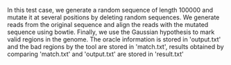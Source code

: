 In this test case, we generate a random sequence of length 100000 and mutate it at several positions
 by deleting random sequences. We generate reads from the original sequence and align the reads with
 the mutated sequence using bowtie. Finally, we use the Gaussian hypothesis to mark valid regions in
 the genome. The oracle information is stored in 'output.txt' and the bad regions by the tool are 
stored in 'match.txt', results obtained by comparing 'match.txt' and 'output.txt' are stored in 'result.txt'